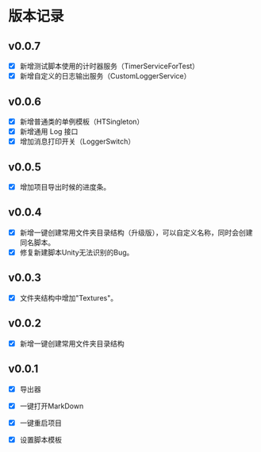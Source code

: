 # 版本记录

## v0.0.7

- [x] 新增测试脚本使用的计时器服务（TimerServiceForTest）
- [x] 新增自定义的日志输出服务（CustomLoggerService）

## v0.0.6

- [x] 新增普通类的单例模板（HTSingleton）
- [x] 新增通用 Log 接口
- [x] 增加消息打印开关（LoggerSwitch）

## v0.0.5

- [x] 增加项目导出时候的进度条。

## v0.0.4

- [x] 新增一键创建常用文件夹目录结构（升级版），可以自定义名称，同时会创建同名脚本。
- [x] 修复新建脚本Unity无法识别的Bug。

## v0.0.3

- [x] 文件夹结构中增加"Textures"。

## v0.0.2

- [x] 新增一键创建常用文件夹目录结构

## v0.0.1

- [x] 导出器
- [x] 一键打开MarkDown
- [x] 一键重启项目
- [x] 设置脚本模板



